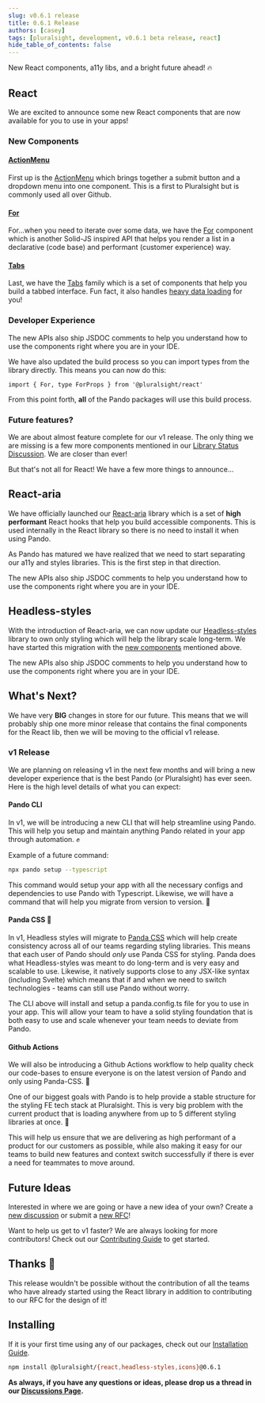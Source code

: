 ```yaml
---
slug: v0.6.1 release
title: 0.6.1 Release
authors: [casey]
tags: [pluralsight, development, v0.6.1 beta release, react]
hide_table_of_contents: false
---
```


<!-- [Docusaurus blogging features](https://docusaurus.io/docs/blog) are powered by the [blog plugin](https://docusaurus.io/docs/api/plugins/@docusaurus/plugin-content-blog). -->

New React components, a11y libs, and a bright future ahead! :fire:

<!--truncate-->

## React

We are excited to announce some new React components that are now available for you to use in your apps!

### New Components

#### [ActionMenu](https://design.pluralsight.com/docs/reference/components/action-menu)

First up is the [ActionMenu](https://design.pluralsight.com/docs/reference/components/action-menu) which brings together a submit button and a dropdown menu into one component. This is a first to Pluralsight but is commonly used all over Github.

#### [For](https://design.pluralsight.com/docs/reference/components/for)

For...when you need to iterate over some data, we have the [For](https://design.pluralsight.com/docs/reference/components/for) component which is another Solid-JS inspired API that helps you render a list in a declarative (code base) and performant (customer experience) way.

#### [Tabs](https://design.pluralsight.com/docs/reference/components/tabs)

Last, we have the [Tabs](https://design.pluralsight.com/docs/reference/components/tabs) family which is a set of components that help you build a tabbed interface. Fun fact, it also handles [heavy data loading](https://design.pluralsight.com/docs/reference/components/tabs/#dynamic-tabs) for you!

### Developer Experience

The new APIs also ship JSDOC comments to help you understand how to use the components right where you are in your IDE.

We have also updated the build process so you can import types from the library directly. This means you can now do this:

```tsx
import { For, type ForProps } from '@pluralsight/react'
```

From this point forth, **all** of the Pando packages will use this build process.

### Future features?

We are about almost feature complete for our v1 release. The only thing we are missing is a few more components mentioned in our [Library Status Discussion](https://github.com/pluralsight/pando/discussions/1312). We are closer than ever!

But that's not all for React! We have a few more things to announce...

## React-aria

We have officially launched our [React-aria](https://www.npmjs.com/package/@pluralsight/react-aria) library which is a set of **high performant** React hooks that help you build accessible components. This is used internally in the React library so there is no need to install it when using Pando.

As Pando has matured we have realized that we need to start separating our a11y and styles libraries. This is the first step in that direction.

The new APIs also ship JSDOC comments to help you understand how to use the components right where you are in your IDE.

## Headless-styles

With the introduction of React-aria, we can now update our [Headless-styles](https://www.npmjs.com/package/@pluralsight/headless-styles) library to own only styling which will help the library scale long-term. We have started this migration with the [new components](#react) mentioned above.

The new APIs also ship JSDOC comments to help you understand how to use the components right where you are in your IDE.

## What's Next?

We have very **BIG** changes in store for our future. This means that we will probably ship one more minor release that contains the final components for the React lib, then we will be moving to the official v1 release.

### v1 Release

We are planning on releasing v1 in the next few months and will bring a new developer experience that is the best Pando (or Pluralsight) has ever seen. Here is the high level details of what you can expect:

#### Pando CLI

In v1, we will be introducing a new CLI that will help streamline using Pando. This will help you setup and maintain anything Pando related in your app through automation. :fist:

Example of a future command:

```bash
npx pando setup --typescript
```

This command would setup your app with all the necessary configs and dependencies to use Pando with Typescript. Likewise, we will have a command that will help you migrate from version to version. :tada:

#### Panda CSS :panda_face:

In v1, Headless styles will migrate to [Panda CSS](https://panda-css.com/) which will help create consistency across all of our teams regarding styling libraries. This means that each user of Pando should _only_ use Panda CSS for styling. Panda does what Headless-styles was meant to do long-term and is very easy and scalable to use. Likewise, it natively supports close to any JSX-like syntax (including Svelte) which means that if and when we need to switch technologies - teams can still use Pando without worry.

The CLI above will install and setup a panda.config.ts file for you to use in your app. This will allow your team to have a solid styling foundation that is both easy to use and scale whenever your team needs to deviate from Pando.

#### Github Actions

We will also be introducing a Github Actions workflow to help quality check our code-bases to ensure everyone is on the latest version of Pando and only using Panda-CSS. :rocket:

One of our biggest goals with Pando is to help provide a stable structure for the styling FE tech stack at Pluralsight. This is very big problem with the current product that is loading anywhere from up to 5 different styling libraries at once. :no_good:

This will help us ensure that we are delivering as high performant of a product for our customers as possible, while also making it easy for our teams to build new features and context switch successfully if there is ever a need for teammates to move around.

## Future Ideas

Interested in where we are going or have a new idea of your own? Create a [new discussion](https://github.com/pluralsight/pando/discussions/new/choose) or submit a [new RFC](https://github.com/pluralsight/pando-rfcs#what-the-process-is)!

Want to help us get to v1 faster? We are always looking for more contributors! Check out our [Contributing Guide](https://design.pluralsight.com/docs/learn/contributing/) to get started.

## Thanks :tada:

This release wouldn't be possible without the contribution of all the teams who have already started using the React library in addition to contributing to our RFC for the design of it!

## Installing

If it is your first time using any of our packages, check out our
[Installation Guide](https://design.pluralsight.com/docs/learn/get-started/installation/).

```bash npm2yarn
npm install @pluralsight/{react,headless-styles,icons}@0.6.1
```

**As always, if you have any questions or ideas, please drop us a thread in our
[Discussions Page](https://github.com/pluralsight/pando/discussions).**
